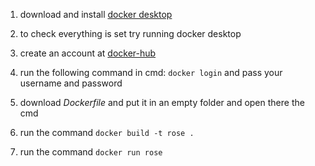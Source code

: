 1. download and install [docker desktop](https://download.docker.com/win/stable/Docker%20Desktop%20Installer.exe)

2. to check everything is set try running docker desktop

3. create an account at [docker-hub](https://hub.docker.com/signup)

4. run the following command in cmd: `docker login` and pass your username and password

5. download _Dockerfile_ and put it in an empty folder and open there the cmd

6. run the command `docker build -t rose .`

7. run the command `docker run rose`
